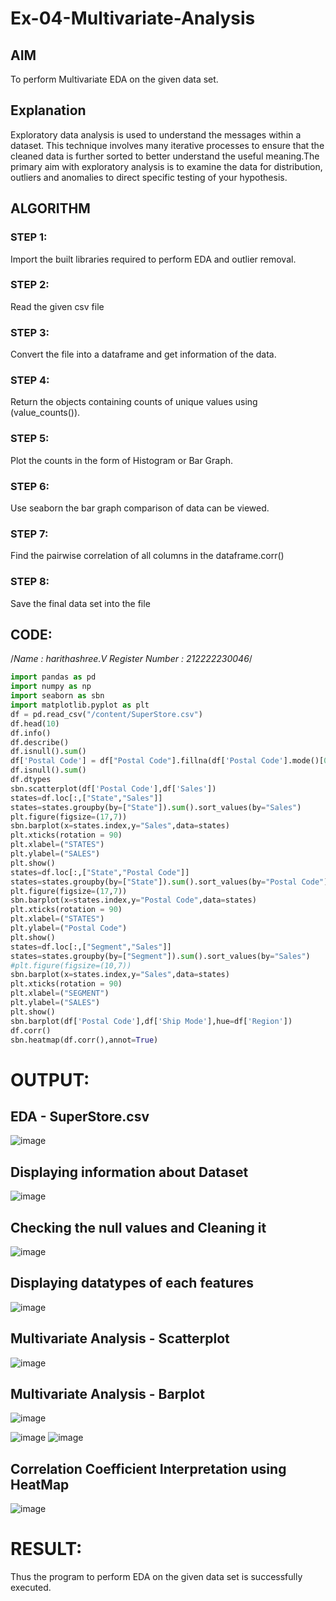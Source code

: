 # Ex-04-Multivariate-Analysis
## AIM

To perform Multivariate EDA on the given data set.
## Explanation

Exploratory data analysis is used to understand the messages within a dataset. This technique involves many iterative processes to ensure that the cleaned data is further sorted to better understand the useful meaning.The primary aim with exploratory analysis is to examine the data for distribution, outliers and anomalies to direct specific testing of your hypothesis.
## ALGORITHM
### STEP 1:

Import the built libraries required to perform EDA and outlier removal.
### STEP 2:

Read the given csv file
### STEP 3:

Convert the file into a dataframe and get information of the data.
### STEP 4:

Return the objects containing counts of unique values using (value_counts()).
### STEP 5:

Plot the counts in the form of Histogram or Bar Graph.
### STEP 6:

Use seaborn the bar graph comparison of data can be viewed.
### STEP 7:

Find the pairwise correlation of all columns in the dataframe.corr()
### STEP 8:

Save the final data set into the file
## CODE:

/*Name : harithashree.V
Register Number : 212222230046*/
```python
import pandas as pd
import numpy as np
import seaborn as sbn
import matplotlib.pyplot as plt
df = pd.read_csv("/content/SuperStore.csv")
df.head(10)
df.info()
df.describe()
df.isnull().sum()
df['Postal Code'] = df["Postal Code"].fillna(df['Postal Code'].mode()[0])
df.isnull().sum()
df.dtypes
sbn.scatterplot(df['Postal Code'],df['Sales'])
states=df.loc[:,["State","Sales"]]
states=states.groupby(by=["State"]).sum().sort_values(by="Sales")
plt.figure(figsize=(17,7))
sbn.barplot(x=states.index,y="Sales",data=states)
plt.xticks(rotation = 90)
plt.xlabel=("STATES")
plt.ylabel=("SALES")
plt.show()
states=df.loc[:,["State","Postal Code"]]
states=states.groupby(by=["State"]).sum().sort_values(by="Postal Code")
plt.figure(figsize=(17,7))
sbn.barplot(x=states.index,y="Postal Code",data=states)
plt.xticks(rotation = 90)
plt.xlabel=("STATES")
plt.ylabel=("Postal Code")
plt.show()
states=df.loc[:,["Segment","Sales"]]
states=states.groupby(by=["Segment"]).sum().sort_values(by="Sales")
#plt.figure(figsize=(10,7))
sbn.barplot(x=states.index,y="Sales",data=states)
plt.xticks(rotation = 90)
plt.xlabel=("SEGMENT")
plt.ylabel=("SALES")
plt.show()
sbn.barplot(df['Postal Code'],df['Ship Mode'],hue=df['Region'])
df.corr()
sbn.heatmap(df.corr(),annot=True)
```
# OUTPUT:
## EDA - SuperStore.csv
![image](https://user-images.githubusercontent.com/121285701/232273640-62923b9b-12e9-44de-a8ae-1c8968bcc798.png)
## Displaying information about Dataset
![image](https://user-images.githubusercontent.com/121285701/232273665-682697c5-4820-404a-8a54-57b475b05151.png)
## Checking the null values and Cleaning it
![image](https://user-images.githubusercontent.com/121285701/232273676-8b61c831-566d-4cf8-bb1d-77f679d7ae73.png)
## Displaying datatypes of each features
![image](https://user-images.githubusercontent.com/121285701/232273711-63cdb3a0-8532-4373-97e4-8030c5fe288b.png)
## Multivariate Analysis - Scatterplot
![image](https://user-images.githubusercontent.com/121285701/232273752-aaf5d117-d19c-420a-890d-df41305b12cd.png)
## Multivariate Analysis - Barplot
![image](https://user-images.githubusercontent.com/121285701/232273764-8d5d662b-04d7-428b-b2b7-8912dc5870cc.png)

![image](https://user-images.githubusercontent.com/121285701/232273767-4ef1e517-67c2-4a0f-91a4-fd3762e91cab.png)
![image](https://user-images.githubusercontent.com/121285701/232273772-6069f250-b1ee-4820-a05f-c318e7d9ac10.png)
## Correlation Coefficient Interpretation using HeatMap
![image](https://user-images.githubusercontent.com/121285701/232273785-1bfb7859-30d1-425c-a08f-8fd700871253.png)

# RESULT:
Thus the program to perform EDA on the given data set is successfully executed.
